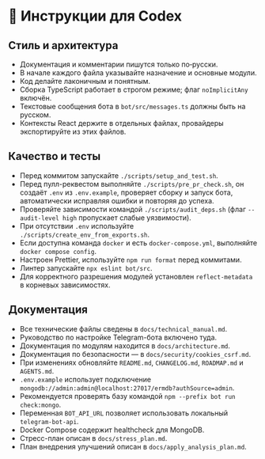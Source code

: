 <!-- Назначение файла: инструкции для разработчиков. -->

# 🧠 Инструкции для Codex

## Стиль и архитектура
- Документация и комментарии пишутся только по‑русски.
- В начале каждого файла указывайте назначение и основные модули.
- Код делайте лаконичным и понятным.
- Сборка TypeScript работает в строгом режиме; флаг `noImplicitAny` включён.
- Текстовые сообщения бота в `bot/src/messages.ts` должны быть на русском.
- Контексты React держите в отдельных файлах, провайдеры экспортируйте из этих файлов.

## Качество и тесты
- Перед коммитом запускайте `./scripts/setup_and_test.sh`.
- Перед пулл-реквестом выполняйте `./scripts/pre_pr_check.sh`, он создаёт `.env` из `.env.example`, проверяет сборку и запуск бота, автоматически исправляя ошибки и повторяя до успеха.
- Проверяйте зависимости командой `./scripts/audit_deps.sh` (флаг `--audit-level high` пропускает слабые уязвимости).
- При отсутствии `.env` используйте `./scripts/create_env_from_exports.sh`.
- Если доступна команда `docker` и есть `docker-compose.yml`, выполняйте `docker compose config`.
- Настроен Prettier, используйте `npm run format` перед коммитами.
- Линтер запускайте `npx eslint bot/src`.
- Для корректного разрешения модулей установлен `reflect-metadata` в корневых зависимостях.

## Документация
- Все технические файлы сведены в `docs/technical_manual.md`.
- Руководство по настройке Telegram-бота включено туда.
- Документация по модулям находится в `docs/architecture.md`.
- Документация по безопасности — в `docs/security/cookies_csrf.md`.
- При изменениях обновляйте `README.md`, `CHANGELOG.md`, `ROADMAP.md` и `AGENTS.md`.
- `.env.example` использует подключение `mongodb://admin:admin@localhost:27017/ermdb?authSource=admin`.
- Рекомендуется проверять базу командой `npm --prefix bot run check:mongo`.
- Переменная `BOT_API_URL` позволяет использовать локальный `telegram-bot-api`.
- Docker Compose содержит healthcheck для MongoDB.
- Стресс-план описан в `docs/stress_plan.md`.
- План внедрения улучшений описан в `docs/apply_analysis_plan.md`.
